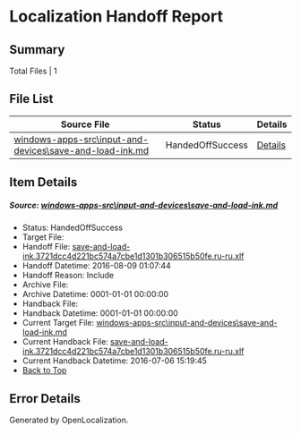# <a name='report-top'></a> Localization Handoff Report

## Summary
 Total Files | 1

## File List
 Source File | Status | Details 
 ----------- | ------ | ------- 
 [windows-apps-src\input-and-devices\save-and-load-ink.md](https://github.com/Microsoft/windows-apps/blob/24817e6d6a5a43493a6b64247942ba9faabfbc28/windows-apps-src/input-and-devices/save-and-load-ink.md) | HandedOffSuccess | [Details](#c220063f7ddd102e1157d477914ac062457a74084288)

## Item Details
##### <a name='c220063f7ddd102e1157d477914ac062457a74084288'></a> Source: [windows-apps-src\input-and-devices\save-and-load-ink.md](https://github.com/Microsoft/windows-apps/blob/24817e6d6a5a43493a6b64247942ba9faabfbc28/windows-apps-src/input-and-devices/save-and-load-ink.md)
* Status: HandedOffSuccess
* Target File: 
* Handoff File: [save-and-load-ink.3721dcc4d221bc574a7cbe1d1301b306515b50fe.ru-ru.xlf](https://github.com/Microsoft/WDG.handoff/blob/48779bdf9800480656cad1afe7c6fb8a3b9477a1/ol-handoff/Microsoft/windows-apps.ru-ru/master/save-and-load-ink.3721dcc4d221bc574a7cbe1d1301b306515b50fe.ru-ru.xlf)
* Handoff Datetime: 2016-08-09 01:07:44
* Handoff Reason: Include
* Archive File: 
* Archive Datetime: 0001-01-01 00:00:00
* Handback File: 
* Handback Datetime: 0001-01-01 00:00:00
* Current Target File: [windows-apps-src\input-and-devices\save-and-load-ink.md](https://github.com/Microsoft/windows-apps.ru-ru/blob/93f7daed53c2f646ab9c83858aa28237022d818d/windows-apps-src/input-and-devices/save-and-load-ink.md)
* Current Handback File: [save-and-load-ink.3721dcc4d221bc574a7cbe1d1301b306515b50fe.ru-ru.xlf](https://github.com/Microsoft/WDG.handback/blob/d3d0e23c0b6ca1c844ba3c34aead5291de8d3362/ol-handback/Microsoft/windows-apps.ru-ru/master/save-and-load-ink.3721dcc4d221bc574a7cbe1d1301b306515b50fe.ru-ru.xlf)
* Current Handback Datetime: 2016-07-06 15:19:45
* [Back to Top](#report-top)


## Error Details

Generated by OpenLocalization.
